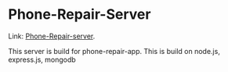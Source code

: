 # Phone-Repair-Server

Link: [Phone-Repair-server](https://morning-caverns-70886.herokuapp.com/).

This server is build for phone-repair-app. This is build on node.js, express.js, mongodb

